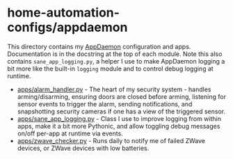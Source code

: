# home-automation-configs/appdaemon

This directory contains my [AppDaemon](http://appdaemon.readthedocs.io/en/latest/) configuration and apps. Documentation is in the docstring at the top of each module. Note this also contains ``sane_app_logging.py``, a helper I use to make AppDaemon logging a bit more like the built-in ``logging`` module and to control debug logging at runtime.

* [apps/alarm_handler.py](apps/alarm_handler.py) - The heart of my security system - handles arming/disarming, ensuring doors are closed before arming, listening for sensor events to trigger the alarm, sending notifications, and snapshotting security cameras if one has a view of the triggered sensor.
* [apps/sane_app_logging.py](apps/sane_app_logging.py) - Class I use to improve logging from within apps, make it a bit more Pythonic, and allow toggling debug messages on/off per-app at runtime via events.
* [apps/zwave_checker.py](apps/zwave_checker.py) - Runs daily to notify me of failed ZWave devices, or ZWave devices with low batteries.
